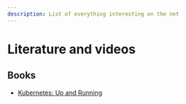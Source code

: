 ```yaml
---
description: List of everything interesting on the net
---
```


# Literature and videos

## Books

* [Kubernetes: Up and Running](https://www.amazon.de/Kubernetes-Running-Dive-Future-Infrastructure/dp/1491935677)



